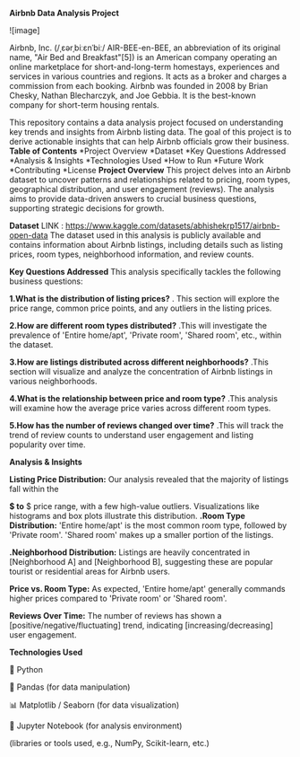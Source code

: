 **Airbnb Data Analysis Project**

![image]


Airbnb, Inc. (/ˌɛərˌbiːɛnˈbiː/ AIR-BEE-en-BEE, an abbreviation of its original name, "Air Bed and Breakfast"[5]) is an American company operating an online marketplace for short-and-long-term homestays, experiences and services in various countries and regions. It acts as a broker and charges a commission from each booking. Airbnb was founded in 2008 by Brian Chesky, Nathan Blecharczyk, and Joe Gebbia. It is the best-known company for short-term housing rentals.





This repository contains a data analysis project focused on understanding key trends and insights from Airbnb listing data. The goal of this project is to derive actionable insights that can help Airbnb officials grow their business.
**Table of Contents**
*Project Overview
*Dataset
*Key Questions Addressed
*Analysis & Insights
*Technologies Used
*How to Run
*Future Work
*Contributing
*License
**Project Overview**
This project delves into an Airbnb dataset to uncover patterns and relationships related to pricing, room types, geographical distribution, and user engagement (reviews). The analysis aims to provide data-driven answers to crucial business questions, supporting strategic decisions for growth.

**Dataset**
LINK : https://www.kaggle.com/datasets/abhishekrp1517/airbnb-open-data
The dataset used in this analysis is publicly available and contains information about Airbnb listings, including details such as listing prices, room types, neighborhood information, and review counts.

**Key Questions Addressed**
This analysis specifically tackles the following business questions:



**1.What is the distribution of listing prices?**
. This section will explore the price range, common price points, and any outliers in the listing prices.


**2.How are different room types distributed?**
.This will investigate the prevalence of 'Entire home/apt', 'Private room', 'Shared room', etc., within the dataset.


**3.How are listings distributed across different neighborhoods?**
.This section will visualize and analyze the concentration of Airbnb listings in various neighborhoods.


**4.What is the relationship between price and room type?**
.This analysis will examine how the average price varies across different room types.


**5.How has the number of reviews changed over time?**
.This will track the trend of review counts to understand user engagement and listing popularity over time.



**Analysis & Insights**


**Listing Price Distribution:** Our analysis revealed that the majority of listings fall within the 

**$ to**
$ price range, with a few high-value outliers. Visualizations like histograms and box plots illustrate this distribution.
**.Room Type Distribution:** 'Entire home/apt' is the most common room type, followed by 'Private room'.
'Shared room' makes up a smaller portion of the listings.

**.Neighborhood Distribution:** Listings are heavily concentrated in [Neighborhood A] and [Neighborhood B], suggesting these are popular tourist or residential areas for Airbnb users.

**Price vs. Room Type:** As expected, 'Entire home/apt' generally commands higher prices compared to 'Private room' or 'Shared room'.

**Reviews Over Time:** The number of reviews has shown a [positive/negative/fluctuating] trend, indicating [increasing/decreasing] user engagement.



**Technologies Used**



🐍 Python

🐼 Pandas (for data manipulation)

📊 Matplotlib / Seaborn (for data visualization)

📓 Jupyter Notebook (for analysis environment)

(libraries or tools  used, e.g., NumPy, Scikit-learn, etc.)
